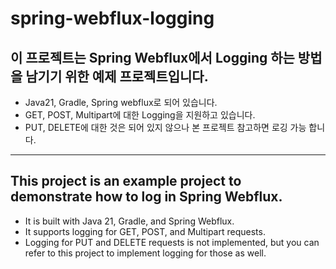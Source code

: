 # spring-webflux-logging

## 이 프로젝트는 Spring Webflux에서 Logging 하는 방법을 남기기 위한 예제 프로젝트입니다.

- Java21, Gradle, Spring webflux로 되어 있습니다.
- GET, POST, Multipart에 대한 Logging을 지원하고 있습니다.
- PUT, DELETE에 대한 것은 되어 있지 않으나 본 프로젝트 참고하면 로깅 가능 합니다.

---

## This project is an example project to demonstrate how to log in Spring Webflux.

- It is built with Java 21, Gradle, and Spring Webflux.
- It supports logging for GET, POST, and Multipart requests.
- Logging for PUT and DELETE requests is not implemented, but you can refer to this project to implement logging for those as well.

